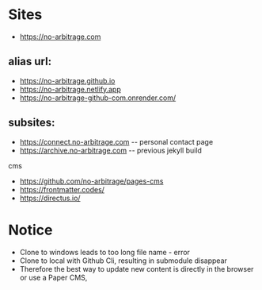 # Sites
- https://no-arbitrage.com

## alias url:
- https://no-arbitrage.github.io
- https://no-arbitrage.netlify.app
- https://no-arbitrage-github-com.onrender.com/

## subsites:
- https://connect.no-arbitrage.com -- personal contact page
- https://archive.no-arbitrage.com -- previous jekyll build


cms
- https://github.com/no-arbitrage/pages-cms
- https://frontmatter.codes/
- https://directus.io/

# Notice
- Clone to windows leads to too long file name - error
- Clone to local with Github Cli, resulting in submodule disappear
- Therefore the best way to update new content is directly in the browser or use a Paper CMS,
